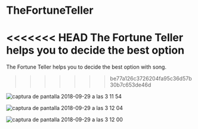 # TheFortuneTeller
<<<<<<< HEAD
The Fortune Teller helps you to decide the best option
=======
The Fortune Teller helps you to decide the best option with song.
>>>>>>> be77a126c3726204fa95c36d57b30b7c653de46d

![captura de pantalla 2018-09-29 a las 3 11 54](https://user-images.githubusercontent.com/32960226/46239205-81cc6680-c395-11e8-990d-7677b41e25ec.png)

![captura de pantalla 2018-09-29 a las 3 12 04](https://user-images.githubusercontent.com/32960226/46239209-90b31900-c395-11e8-8b1e-509c10f0324e.png)

![captura de pantalla 2018-09-29 a las 3 12 00](https://user-images.githubusercontent.com/32960226/46239210-9dd00800-c395-11e8-8f02-7b6117ad6363.png)
